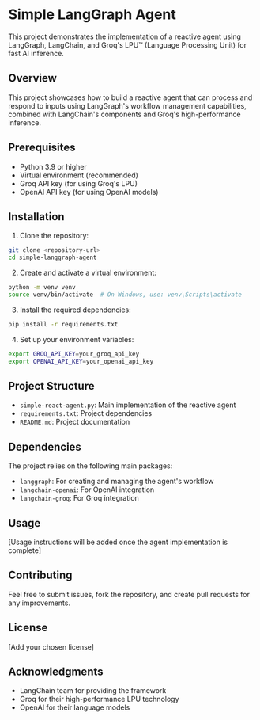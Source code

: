 # Simple LangGraph Agent

This project demonstrates the implementation of a reactive agent using LangGraph, LangChain, and Groq's LPU™ (Language Processing Unit) for fast AI inference.

## Overview

This project showcases how to build a reactive agent that can process and respond to inputs using LangGraph's workflow management capabilities, combined with LangChain's components and Groq's high-performance inference.

## Prerequisites

- Python 3.9 or higher
- Virtual environment (recommended)
- Groq API key (for using Groq's LPU)
- OpenAI API key (for using OpenAI models)

## Installation

1. Clone the repository:
```bash
git clone <repository-url>
cd simple-langgraph-agent
```

2. Create and activate a virtual environment:
```bash
python -m venv venv
source venv/bin/activate  # On Windows, use: venv\Scripts\activate
```

3. Install the required dependencies:
```bash
pip install -r requirements.txt
```

4. Set up your environment variables:
```bash
export GROQ_API_KEY=your_groq_api_key
export OPENAI_API_KEY=your_openai_api_key
```

## Project Structure

- `simple-react-agent.py`: Main implementation of the reactive agent
- `requirements.txt`: Project dependencies
- `README.md`: Project documentation

## Dependencies

The project relies on the following main packages:
- `langgraph`: For creating and managing the agent's workflow
- `langchain-openai`: For OpenAI integration
- `langchain-groq`: For Groq integration

## Usage

[Usage instructions will be added once the agent implementation is complete]

## Contributing

Feel free to submit issues, fork the repository, and create pull requests for any improvements.

## License

[Add your chosen license]

## Acknowledgments

- LangChain team for providing the framework
- Groq for their high-performance LPU technology
- OpenAI for their language models
